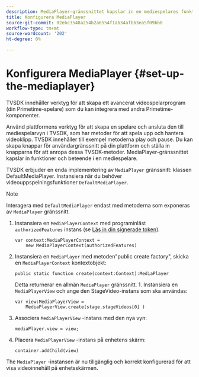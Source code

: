 ```yaml
---
description: MediaPlayer-gränssnittet kapslar in en mediespelares funktioner och beteende.
title: Konfigurera MediaPlayer
source-git-commit: 02ebc3548a254b2a6554f1ab34afbb3ea5f09bb8
workflow-type: tm+mt
source-wordcount: '202'
ht-degree: 0%

---
```


# Konfigurera MediaPlayer {#set-up-the-mediaplayer}

TVSDK innehåller verktyg för att skapa ett avancerat videospelarprogram (din Primetime-spelare) som du kan integrera med andra Primetime-komponenter.

Använd plattformens verktyg för att skapa en spelare och ansluta den till mediespelarvyn i TVSDK, som har metoder för att spela upp och hantera videoklipp. TVSDK innehåller till exempel metoderna play och pause. Du kan skapa knappar för användargränssnitt på din plattform och ställa in knapparna för att anropa dessa TVSDK-metoder. MediaPlayer-gränssnittet kapslar in funktioner och beteende i en mediespelare.

TVSDK erbjuder en enda implementering av `MediaPlayer` gränssnitt: klassen DefaultMediaPlayer. Instansiera när du behöver videouppspelningsfunktioner `DefaultMediaPlayer`.

>[!NOTE]
>
>Interagera med `DefaultMediaPlayer` endast med metoderna som exponeras av `MediaPlayer` gränssnitt.

1. Instansiera en `MediaPlayerContext` med programinläst `authorizedFeatures` instans (se [Läs in din signerade token](../../tvsdk-1.4-for-desktop-hls/t-psdk-dhls-1.4-configure/t-psdk-dhls-1.4-get-signed-token.md)).

   ```
   var context:MediaPlayerContext =  
       new MediaPlayerContext(authorizedFeatures)
   ```

1. Instansiera en `MediaPlayer` med metoden&quot;public create factory&quot;, skicka en `MediaPlayerContext` kontextobjekt:

   ```
   public static function create(context:Context):MediaPlayer
   ```

   Detta returnerar en allmän `MediaPlayer` gränssnitt. 1. Instansiera en `MediaPlayerView` och ange den StageVideo-instans som ska användas:

   ```
   var view:MediaPlayerView =  
       MediaPlayerView.create(stage.stageVideos[0] )
   ```

1. Associera `MediaPlayerView` -instans med den nya vyn:

   ```
   mediaPlayer.view = view;
   ```

1. Placera `MediaPlayerView` -instans på enhetens skärm:

   ```
   container.addChild(view)
   ```

The `MediaPlayer` -instansen är nu tillgänglig och korrekt konfigurerad för att visa videoinnehåll på enhetsskärmen.
